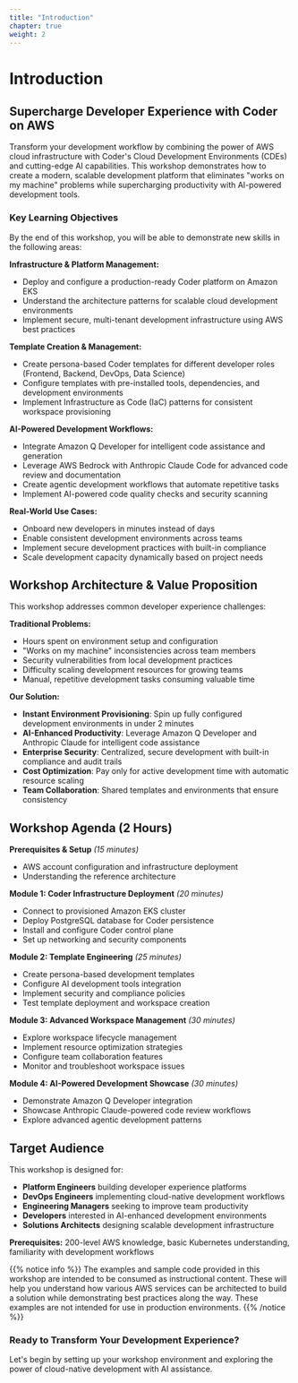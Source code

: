 ```yaml
---
title: "Introduction"
chapter: true
weight: 2
---
```


# Introduction

## Supercharge Developer Experience with Coder on AWS

Transform your development workflow by combining the power of AWS cloud infrastructure with Coder's Cloud Development Environments (CDEs) and cutting-edge AI capabilities. This workshop demonstrates how to create a modern, scalable development platform that eliminates "works on my machine" problems while supercharging productivity with AI-powered development tools.

### Key Learning Objectives

By the end of this workshop, you will be able to demonstrate new skills in the following areas:

**Infrastructure & Platform Management:**
- Deploy and configure a production-ready Coder platform on Amazon EKS
- Understand the architecture patterns for scalable cloud development environments
- Implement secure, multi-tenant development infrastructure using AWS best practices

**Template Creation & Management:**
- Create persona-based Coder templates for different developer roles (Frontend, Backend, DevOps, Data Science)
- Configure templates with pre-installed tools, dependencies, and development environments
- Implement Infrastructure as Code (IaC) patterns for consistent workspace provisioning

**AI-Powered Development Workflows:**
- Integrate Amazon Q Developer for intelligent code assistance and generation
- Leverage AWS Bedrock with Anthropic Claude Code for advanced code review and documentation
- Create agentic development workflows that automate repetitive tasks
- Implement AI-powered code quality checks and security scanning

**Real-World Use Cases:**
- Onboard new developers in minutes instead of days
- Enable consistent development environments across teams
- Implement secure development practices with built-in compliance
- Scale development capacity dynamically based on project needs

## Workshop Architecture & Value Proposition

This workshop addresses common developer experience challenges:

**Traditional Problems:**
- Hours spent on environment setup and configuration
- "Works on my machine" inconsistencies across team members
- Security vulnerabilities from local development practices
- Difficulty scaling development resources for growing teams
- Manual, repetitive development tasks consuming valuable time

**Our Solution:**
- **Instant Environment Provisioning**: Spin up fully configured development environments in under 2 minutes
- **AI-Enhanced Productivity**: Leverage Amazon Q Developer and Anthropic Claude for intelligent code assistance
- **Enterprise Security**: Centralized, secure development with built-in compliance and audit trails
- **Cost Optimization**: Pay only for active development time with automatic resource scaling
- **Team Collaboration**: Shared templates and environments that ensure consistency

## Workshop Agenda (2 Hours)

**Prerequisites & Setup** *(15 minutes)*
- AWS account configuration and infrastructure deployment
- Understanding the reference architecture

**Module 1: Coder Infrastructure Deployment** *(20 minutes)*
- Connect to provisioned Amazon EKS cluster
- Deploy PostgreSQL database for Coder persistence
- Install and configure Coder control plane
- Set up networking and security components

**Module 2: Template Engineering** *(25 minutes)*
- Create persona-based development templates
- Configure AI development tools integration
- Implement security and compliance policies
- Test template deployment and workspace creation

**Module 3: Advanced Workspace Management** *(30 minutes)*
- Explore workspace lifecycle management
- Implement resource optimization strategies
- Configure team collaboration features
- Monitor and troubleshoot workspace issues

**Module 4: AI-Powered Development Showcase** *(30 minutes)*
- Demonstrate Amazon Q Developer integration
- Showcase Anthropic Claude-powered code review workflows
- Explore advanced agentic development patterns

## Target Audience

This workshop is designed for:
- **Platform Engineers** building developer experience platforms
- **DevOps Engineers** implementing cloud-native development workflows  
- **Engineering Managers** seeking to improve team productivity
- **Developers** interested in AI-enhanced development environments
- **Solutions Architects** designing scalable development infrastructure

**Prerequisites:** 200-level AWS knowledge, basic Kubernetes understanding, familiarity with development workflows

{{% notice info %}}
The examples and sample code provided in this workshop are intended to be consumed as instructional content. These will help you understand how various AWS services can be architected to build a solution while demonstrating best practices along the way. These examples are not intended for use in production environments.
{{% /notice %}}

### Ready to Transform Your Development Experience?
Let's begin by setting up your workshop environment and exploring the power of cloud-native development with AI assistance.